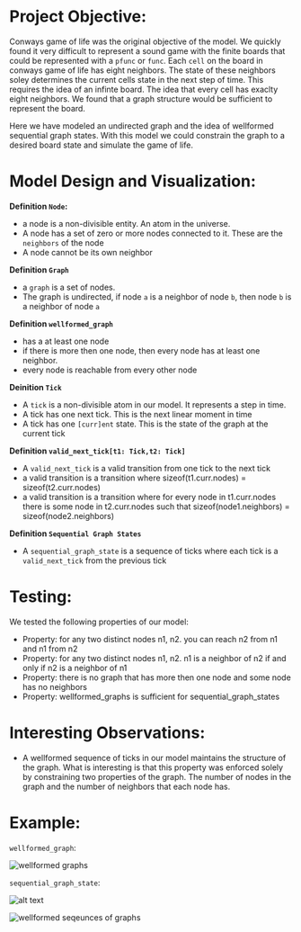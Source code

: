 # Project Objective:

Conways game of life was the original objective of the model. We quickly found it very difficult to represent a sound game with the finite boards that could be represented with a `pfunc` or `func`. Each `cell` on the board in conways game of life has eight neighbors. The state of these neighbors soley determines the current cells state in the next step of time. This requires the idea of an infinte board. The idea that every cell has exaclty eight neighbors. We found that a graph structure would be sufficient to represent the board.

Here we have modeled an undirected graph and the idea of wellformed sequential graph states. With this model we could constrain the graph to a desired board state and simulate the game of life.

# Model Design and Visualization:

**Definition `Node`:**

- a node is a non-divisible entity. An atom in the universe.
- A node has a set of zero or more nodes connected to it. These are the `neighbors` of the node
- A node cannot be its own neighbor

**Definition `Graph`**

- a `graph` is a set of nodes.
- The graph is undirected, if node `a` is a neighbor of node `b`, then node `b` is a neighbor of node `a`

**Definition `wellformed_graph`**

- has a at least one node
- if there is more then one node, then every node has at least one neighbor.
- every node is reachable from every other node

**Deinition `Tick`**

- A `tick` is a non-divisible atom in our model. It represents a step in time.
- A tick has one next tick. This is the next linear moment in time
- A tick has one `[curr]ent` state. This is the state of the graph at the current tick

**Definition `valid_next_tick[t1: Tick,t2: Tick]`**

- A `valid_next_tick` is a valid transition from one tick to the next tick
- a valid transition is a transition where sizeof(t1.curr.nodes) = sizeof(t2.curr.nodes)
- a valid transition is a transition where for every node in t1.curr.nodes there is some node in t2.curr.nodes such that sizeof(node1.neighbors) = sizeof(node2.neighbors)

**Definition `Sequential Graph States`**

- A `sequential_graph_state` is a sequence of ticks where each tick is a `valid_next_tick` from the previous tick

# Testing:

We tested the following properties of our model:

- Property: for any two distinct nodes n1, n2. you can reach n2 from n1 and n1 from n2
- Property: for any two distinct nodes n1, n2. n1 is a neighbor of n2 if and only if n2 is a neighbor of n1
- Property: there is no graph that has more then one node and some node has no neighbors
- Property: wellformed_graphs is sufficient for sequential_graph_states

# Interesting Observations:

- A wellformed sequence of ticks in our model maintains the structure of the graph. What is interesting is that this property was enforced solely by constraining two properties of the graph. The number of nodes in the graph and the number of neighbors that each node has.

# Example:

`wellformed_graph`:

![![wellformed graphs](<Screenshot 2024-02-29 at 2.04.21 PM.png>)](<./images/Screenshot 2024-02-29 at 2.04.21 PM-1.png>)

`sequential_graph_state`:

![alt text](<./images/Screenshot 2024-02-29 at 2.08.22 PM.png>)

![wellformed seqeunces of graphs](<./images/Screenshot 2024-02-29 at 2.06.30 PM.png>)
